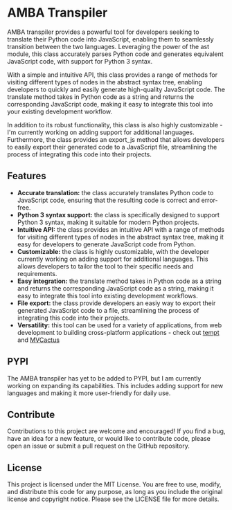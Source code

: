 # AMBA Transpiler

AMBA transpiler provides a powerful tool for developers seeking to translate their Python code into JavaScript, enabling them to seamlessly transition between the two languages. Leveraging the power of the ast module, this class accurately parses Python code and generates equivalent JavaScript code, with support for Python 3 syntax.

With a simple and intuitive API, this class provides a range of methods for visiting different types of nodes in the abstract syntax tree, enabling developers to quickly and easily generate high-quality JavaScript code. The translate method takes in Python code as a string and returns the corresponding JavaScript code, making it easy to integrate this tool into your existing development workflow.

In addition to its robust functionality, this class is also highly customizable - I'm currently working on adding support for additional languages. Furthermore, the class provides an export_js method that allows developers to easily export their generated code to a JavaScript file, streamlining the process of integrating this code into their projects.

## Features
* **Accurate translation:** the class accurately translates Python code to JavaScript code, ensuring that the resulting code is correct and error-free.
* **Python 3 syntax support:** the class is specifically designed to support Python 3 syntax, making it suitable for modern Python projects.
* **Intuitive API:** the class provides an intuitive API with a range of methods for visiting different types of nodes in the abstract syntax tree, making it easy for developers to generate JavaScript code from Python.
* **Customizable:** the class is highly customizable, with the developer currently working on adding support for additional languages. This allows developers to tailor the tool to their specific needs and requirements.
* **Easy integration:** the translate method takes in Python code as a string and returns the corresponding JavaScript code as a string, making it easy to integrate this tool into existing development workflows.
* **File export:** the class provide developers an easiy way to export their generated JavaScript code to a file, streamlining the process of integrating this code into their projects.
* **Versatility:** this tool can be used for a variety of applications, from web development to building cross-platform applications - check out [tempt](https://github.com/Dcohen52/tempt) and [MVCactus](https://github.com/Dcohen52/MVCactus)

## PYPI
The AMBA transpiler has yet to be added to PYPI, but I am currently working on expanding its capabilities. This includes adding support for new languages and making it more user-friendly for daily use.

## Contribute
Contributions to this project are welcome and encouraged! If you find a bug, have an idea for a new feature, or would like to contribute code, please open an issue or submit a pull request on the GitHub repository.

## License
This project is licensed under the MIT License. You are free to use, modify, and distribute this code for any purpose, as long as you include the original license and copyright notice. Please see the LICENSE file for more details.
